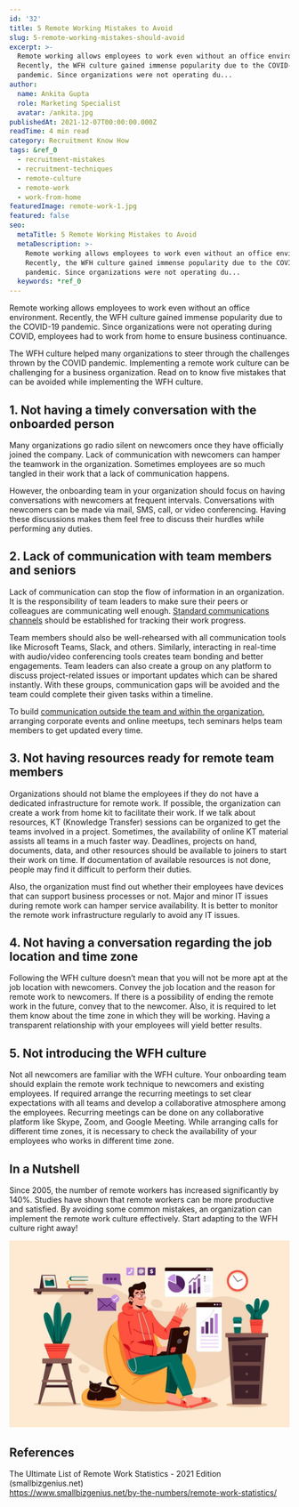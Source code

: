 ```yaml
---
id: '32'
title: 5 Remote Working Mistakes to Avoid
slug: 5-remote-working-mistakes-should-avoid
excerpt: >-
  Remote working allows employees to work even without an office environment.
  Recently, the WFH culture gained immense popularity due to the COVID-19
  pandemic. Since organizations were not operating du...
author:
  name: Ankita Gupta
  role: Marketing Specialist
  avatar: /ankita.jpg
publishedAt: 2021-12-07T00:00:00.000Z
readTime: 4 min read
category: Recruitment Know How
tags: &ref_0
  - recruitment-mistakes
  - recruitment-techniques
  - remote-culture
  - remote-work
  - work-from-home
featuredImage: remote-work-1.jpg
featured: false
seo:
  metaTitle: 5 Remote Working Mistakes to Avoid
  metaDescription: >-
    Remote working allows employees to work even without an office environment.
    Recently, the WFH culture gained immense popularity due to the COVID-19
    pandemic. Since organizations were not operating du...
  keywords: *ref_0
---
```


Remote working allows employees to work even without an office environment. Recently, the WFH culture gained immense popularity due to the COVID-19 pandemic. Since organizations were not operating during COVID, employees had to work from home to ensure business continuance.

<!--more-->

The WFH culture helped many organizations to steer through the challenges thrown by the COVID pandemic. Implementing a remote work culture can be challenging for a business organization. Read on to know five mistakes that can be avoided while implementing the WFH culture.

## 1\. **Not having a timely conversation with the onboarded person**

Many organizations go radio silent on newcomers once they have officially joined the company. Lack of communication with newcomers can hamper the teamwork in the organization. Sometimes employees are so much tangled in their work that a lack of communication happens.

However, the onboarding team in your organization should focus on having conversations with newcomers at frequent intervals. Conversations with newcomers can be made via mail, SMS, call, or video conferencing. Having these discussions makes them feel free to discuss their hurdles while performing any duties.

## 2\. **Lack of communication with team members and seniors**

Lack of communication can stop the flow of information in an organization. It is the responsibility of team leaders to make sure their peers or colleagues are communicating well enough. [Standard communications channels](https://www.thetalentpool.ai/blogs/measuring-enhancing-talent-acquisition-with-candidate-surveys/) should be established for tracking their work progress.

Team members should also be well-rehearsed with all communication tools like Microsoft Teams, Slack, and others. Similarly, interacting in real-time with audio/video conferencing tools creates team bonding and better engagements. Team leaders can also create a group on any platform to discuss project-related issues or important updates which can be shared instantly. With these groups, communication gaps will be avoided and the team could complete their given tasks within a timeline.

To build [communication outside the team and within the organization](https://www.thetalentpool.ai), arranging corporate events and online meetups, tech seminars helps team members to get updated every time.

## **3\. Not having resources ready for remote team members**

Organizations should not blame the employees if they do not have a dedicated infrastructure for remote work. If possible, the organization can create a work from home kit to facilitate their work. If we talk about resources, KT (Knowledge Transfer) sessions can be organized to get the teams involved in a project. Sometimes, the availability of online KT material assists all teams in a much faster way. Deadlines, projects on hand, documents, data, and other resources should be available to joiners to start their work on time. If documentation of available resources is not done, people may find it difficult to perform their duties. 

Also, the organization must find out whether their employees have devices that can support business processes or not. Major and minor IT issues during remote work can hamper service availability. It is better to monitor the remote work infrastructure regularly to avoid any IT issues.

## 4\. **Not having a conversation regarding the job location and time zone**

Following the WFH culture doesn’t mean that you will not be more apt at the job location with newcomers. Convey the job location and the reason for remote work to newcomers. If there is a possibility of ending the remote work in the future, convey that to the newcomer. Also, it is required to let them know about the time zone in which they will be working. Having a transparent relationship with your employees will yield better results.

## **5\. Not introducing the WFH culture**

Not all newcomers are familiar with the WFH culture. Your onboarding team should explain the remote work technique to newcomers and existing employees. If required arrange the recurring meetings to set clear expectations with all teams and develop a collaborative atmosphere among the employees. Recurring meetings can be done on any collaborative platform like Skype, Zoom, and Google Meeting. While arranging calls for different time zones, it is necessary to check the availability of your employees who works in different time zone.  

## **In a Nutshell**

Since 2005, the number of remote workers has increased significantly by 140%. Studies have shown that remote workers can be more productive and satisfied. By avoiding some common mistakes, an organization can implement the remote work culture effectively. Start adapting to the WFH culture right away!

![](images/remote-work-1-1024x683.jpg)

## **References**

The Ultimate List of Remote Work Statistics - 2021 Edition (smallbizgenius.net)  
https://www.smallbizgenius.net/by-the-numbers/remote-work-statistics/
